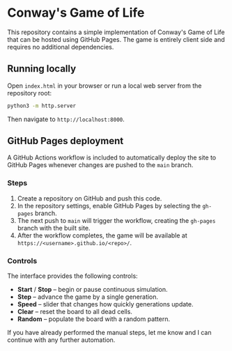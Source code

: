 # Conway's Game of Life

This repository contains a simple implementation of Conway's Game of Life that can be hosted using GitHub Pages. The game is entirely client side and requires no additional dependencies.

## Running locally

Open `index.html` in your browser or run a local web server from the repository root:

```bash
python3 -m http.server
```

Then navigate to `http://localhost:8000`.

## GitHub Pages deployment

A GitHub Actions workflow is included to automatically deploy the site to GitHub Pages whenever changes are pushed to the `main` branch.

### Steps

1. Create a repository on GitHub and push this code.
2. In the repository settings, enable GitHub Pages by selecting the `gh-pages` branch.
3. The next push to `main` will trigger the workflow, creating the `gh-pages` branch with the built site.
4. After the workflow completes, the game will be available at `https://<username>.github.io/<repo>/`.

### Controls

The interface provides the following controls:

* **Start** / **Stop** – begin or pause continuous simulation.
* **Step** – advance the game by a single generation.
* **Speed** – slider that changes how quickly generations update.
* **Clear** – reset the board to all dead cells.
* **Random** – populate the board with a random pattern.

If you have already performed the manual steps, let me know and I can continue with any further automation.
